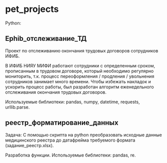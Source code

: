 # pet_projects

Python:

## Ephib_отслеживание_ТД 
Проект по отслеживанию окончания трудовых договоров сотрудников ИФИБ. 

В ИФИБ НИЯУ МИФИ работают сотрудники с определенным сроком, прописанным в трудовом договоре, который необходимо регулярно мониторить, т.к. процесс переоформления / продления / увольнения сотрудников занимает много времени. Чтобы избежать накладок и ускорить процесс работы, был разработан алгоритм еженедельного отслеживания окончания трудовых договоров.

Используемые библиотеки: pandas, numpy, datetime, requests, urllib.parse.

## реестр_форматирование_данных
Задача: С помощью скрипта на python преобразовать исходные данные медицинского реестра до датафрейма требуемого формата (задание_реестр.xlsx).

Разработка функции. Используемые библиотеки: pandas, re.
